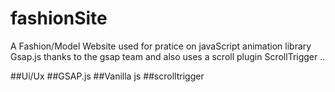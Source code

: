 # fashionSite

A Fashion/Model Website used for pratice on javaScript animation library Gsap.js thanks to the gsap team and also uses a scroll plugin ScrollTrigger ..

##Ui/Ux
##GSAP.js
##Vanilla js
##scrolltrigger
